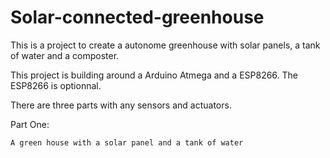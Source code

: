 # Solar-connected-greenhouse
This is a project to create a autonome greenhouse with solar panels, a tank of water and a composter.

This project is building around a Arduino Atmega and a ESP8266. The ESP8266 is optionnal.

There are three parts with any sensors and actuators.

Part One:

	A green house with a solar panel and a tank of water

	
